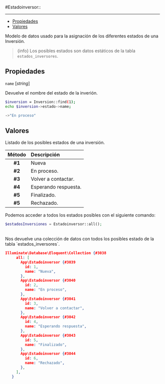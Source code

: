 #Estadoinversor::

---

- [Propiedades](#propiedades)
- [Valores](#valores)

Modelo de datos usado para la asignación de los diferentes estados de una Inversión.

> {info} Los posibles estados son datos estáticos de la tabla `estados_inversores`.

<a name="propiedades"></a>

## Propiedades

`name` [_string_]

Devuelve el nombre del estado de la inverión.

```bash
$inversion = Inversion::find(1);
echo $inversion->estado->name;

->"En proceso"

```

<a name="valores"></a>

## Valores

Listado de los posibles estados de una inversión.

| Método | Descripción          |
| :----: | :------------------- |
| **#1** | Nueva                |
| **#2** | En proceso.          |
| **#3** | Volver a contactar.  |
| **#4** | Esperando respuesta. |
| **#5** | Finalizado.          |
| **#5** | Rechazado.           |

Podemos acceder a todos los estados posibles con el siguiente comando:

```php
$estadosInversiones = Estadoinversor::all();
```

<br>
Nos devuelve una colección de datos con todos los posibles estado de la tabla `estados_inversores`.

```json
Illuminate\Database\Eloquent\Collection {#3038
     all: [
       App\Estadoinversor {#3039
         id: 1,
         name: "Nueva",
       },
       App\Estadoinversor {#3040
         id: 2,
         name: "En proceso",
       },
       App\Estadoinversor {#3041
         id: 3,
         name: "Volver a contactar",
       },
       App\Estadoinversor {#3042
         id: 4,
         name: "Esperando respuesta",
       },
       App\Estadoinversor {#3043
         id: 5,
         name: "Finalizado",
       },
       App\Estadoinversor {#3044
         id: 6,
         name: "Rechazado",
       },
     ],
   }
```
